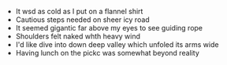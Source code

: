 - It wsd as cold as I put on a flannel shirt    
- Cautious steps needed on sheer icy road    
- It seemed gigantic far above my eyes to see guiding rope     
- Shoulders felt naked whth heavy wind   
- I'd like dive into down deep valley which unfoled its arms wide
- Having lunch on the pickc was somewhat beyond reality 
